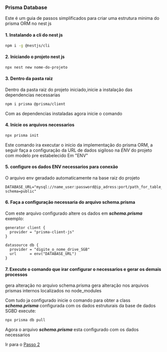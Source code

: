 ### Prisma Database

Este é um guia de passos simplificados para criar uma estrutura minima do prisma ORM no nest js

#### 1. Instalando a cli do nest js

```bash
npm i -g @nestjs/cli
```

#### 2. Iniciando o projeto nest js

```bash
npx nest new nome-do-projeto
```

#### 3. Dentro da pasta raiz

Dentro da pasta raiz do projeto iniciado,inicie a instalação das dependencias necessarias

```bash
npm i prisma @prisma/client
```

Com as dependencias instaladas agora inicie o comando

#### 4. Inicie os arquivos necessarios

```bash
npx prisma init
```

Este comando ira executar o inicio da implementação do prisma ORM, a seguir faça a configuração da URL de dados sigiloso na _ENV_ do projeto com modelo pre estabelecido
Em "ENV"

#### 5. configure os dados ENV necessarios para conexão

O arquivo env geradado automaticamente na base raiz do projeto

```
DATABASE_URL="mysql://name_user:password@ip_adress:port/path_for_table_in_database?schema=public"
```

#### 6. Faça a configuração necessaria do arquivo schema.prisma

Com este arquivo configurado altere os dados em **_schema.prisma_**
exemplo:

```prisma
generator client {
  provider = "prisma-client-js"
}

datasource db {
  provider = "digite_o_nome_drive_SGB"
  url      = env("DATABASE_URL")
}
```

#### 7. Execute o comando que irar configurar o necessarios e gerar os demais processos

gera alteração no arquivo schema.prisma
gera alteração nos arquivos prismas internos localizados no node_modules

Com tudo ja configurado inicie o comando para obter a class **_schema.prisma_** configurada com os dados estruturais da base de dados SGBD
execute:

```bash
npx prisma db pull
```

Agora o arquivo **_schema.prisma_** esta configurado com os dados necessarios

Ir para o [Passo 2](Passo_2/README.md)
